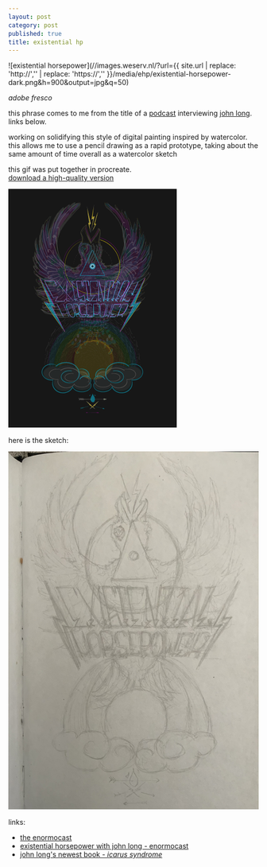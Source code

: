 ```yaml
---
layout: post
category: post
published: true
title: existential hp
---
```

![existential horsepower](//images.weserv.nl/?url={{ site.url | replace: 'http://','' | replace: 'https://','' }}/media/ehp/existential-horsepower-dark.png&h=900&output=jpg&q=50)
<!--more-->
<span class='date fr'>*adobe fresco*</span><br>
  
  
  
this phrase comes to me from the title of a [podcast][1] interviewing [john long][2].  links below.
  
working on solidifying this style of digital painting inspired by watercolor.  this allows me to use a pencil drawing as a rapid prototype, taking about the same amount of time overall as a watercolor sketch  
  
  
this gif was put together in procreate.  
[download a high-quality version](http://www.scottkilts.com/media/ehp/existential-horsepower.gif)  
  
![existential horsepower gif](/media/ehp/existential-horsepower-web.gif)  
  
  
here is the sketch:  
  
![existential horsepower sketch](/media/ehp/existential-horsepower-sketch.jpeg)  
    
    
   
links:  
- [the enormocast][3]  
- [existential horsepower with john long - enormocast][1]  
- [john long's newest book - *icarus syndrome*][4]  
  
  
  
[1]:https://enormocast.com/2021/07/enormocast-223-john-long-existential-horsepower/
[2]:https://en.wikipedia.org/wiki/John_Long_(climber)
[3]:https://enormocast.com
[4]:https://www.diangelopublications.com/books/icarus-syndrome?rq=icarus